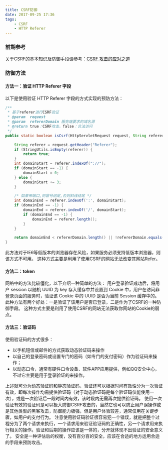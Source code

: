```yaml
---
title: CSRF防御
date: 2017-09-25 17:36
tags:
    - CSRF
    - HTTP Referer
---
```


### 前期参考
关于CSRF的基本知识及防御手段请参考：[CSRF 攻击的应对之道](https://www.ibm.com/developerworks/cn/web/1102_niugang_csrf/)

### 防御方法

#### 方法一：验证 HTTP Referer 字段
以下是使用验证 HTTP Referer 字段的方式实现的预防方法：
``` java
/**
 * 基于referer进行CSRF验证
 * @param  request
 * @param  refererDomain 服务端要求的域名源
 * @return true：CSRF攻击，false：合法访问
 */
public static boolean isCsrf(HttpServletRequest request, String refererDomain) {

	String referer = request.getHeader("Referer");
	if (StringUtils.isEmpty(referer)) {
		return true;
	}
	int domainStart = referer.indexOf("://");
	if (domainStart == -1) {
		domainStart = 0;
	} else {
		domainStart += 3;
	}

	/* 如果带端口,则冒号结尾,否则斜线结尾 */
	int domainEnd = referer.indexOf(':', domainStart);
	if (domainEnd == -1) {
		domainEnd = referer.indexOf('/', domainStart);
		if (domainEnd == -1) {
			domainEnd = referer.length();
		}
	}

	return domainEnd < refererDomain.length() || !refererDomain.equals(referer.substring(domainStart, domainEnd));
}
```
此方法对于IE6等低版本的浏览器存在风险，如果服务必须支持低版本浏览器，则该方式不可用。
这种方式主要是利用了使用CSRF的网站无法改变其网站Refer。

<!--more-->

#### 方法二：token
网络中的方法比较僵化，以下介绍一种简单的方法：
用户登录验证成功后，将用户 session 以随机 UUID 为 key 存入缓存中并设置到 Cookie 中，用户在访问非登录页面的服务时，验证该 Cookie 中的 UUID 是否为当前 Session 缓存中的。
此种方法有两个好处：一是验证了该用户是否已登录，二是作为了CSRF的一种防御手段。
这种方式主要是利用了使用CSRF的网站无法获取你网站的Cookie的弱点。

#### 方法三：验证码
使用验证码的方式很多：
- 以手机短信或邮件的方式获取动态验证码来操作
- 以自己的登录密码或设置专门的密码（如专门的支付密码）作为验证码来操作；
- 以动态口令，通常有硬件口令设备、软件APP应用提供，例如QQ安全中心，不过它主要是用于登录验证的来操作。

上述就可分为动态验证码和静态验证码，验证还可以根据时间有效性分为一次验证有效，即每次操作均需提供验证码（对于动态验证码是每个验证码仅能使用一次），或是一次验证后一段时间内有效，该时段内无需再次提供验证码。
使用一次验证有效的验证码是可以极大防御CSRF攻击的，当然它也可以防止用户误操作或是其他类型的黑客攻击，防御能力极强，但是用户体验较差，通常仅用在关键步骤，如用户的支付行为。
注意使用验证码验证很容易犯一个错误，就是把整个过程分为了两个请求来执行，一个请求用来验证验证码的正确性，另一个请求用来执行相关的操作。验证和后期的操作应该是一体的，分开就体现不出验证的安全意义了。
安全是一种评估后的权衡，没有百分百的安全，应该在合适的地方运用合适的手段来预防攻击。

